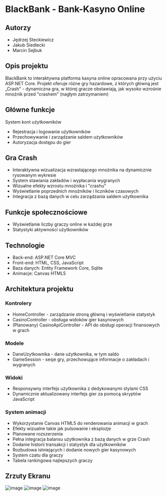 # BlackBank - Bank-Kasyno Online
## Autorzy
- Jędrzej Steckiewicz
- Jakub Siedlecki
- Marcin Sejbuk
## Opis projektu
BlackBank to interaktywna platforma kasyna online opracowana przy użyciu ASP.NET Core. Projekt oferuje różne gry hazardowe, z których główną jest „Crash" - dynamiczna gra, w której gracze obstawiają, jak wysoko wzrośnie mnożnik przed "crashem" (nagłym zatrzymaniem)

## Główne funkcje
System kont użytkowników
- Rejestracja i logowanie użytkowników
- Przechowywanie i zarządzanie saldem użytkowników
- Autoryzacja dostępu do gier
## Gra Crash
- Interaktywna wizualizacja wzrastającego mnożnika na dynamicznie rysowanym wykresie
- System stawiania zakładów i wypłacania wygranych
- Wizualne efekty wzrostu mnożnika i "crashu"
- Wyświetlanie poprzednich mnożników i liczników czasowych
- Integracja z bazą danych w celu zarządzania saldem użytkownika

## Funkcje społecznościowe
- Wyświetlanie liczby graczy online w każdej grze
- Statystyki aktywności użytkowników

## Technologie
- Back-end: ASP.NET Core MVC
- Front-end: HTML, CSS, JavaScript
- Baza danych: Entity Framework Core, Sqlite
- Animacje: Canvas HTML5

## Architektura projektu
### Kontrolery
- HomeController - zarządzanie stroną główną i wyświetlanie statystyk
- CasinoController - obsługa widoków gier kasynowych
- (Planowany) CasinoApiController - API do obsługi operacji finansowych w grach
### Modele
- DaneUzytkownika - dane użytkownika, w tym saldo
- GameSession - sesje gry, przechowujące informacje o zakładach i wygranych
### Widoki
- Responsywny interfejs użytkownika z dedykowanymi stylami CSS
- Dynamicznie aktualizowany interfejs gier za pomocą skryptów JavaScript
### System animacji
- Wykorzystanie Canvas HTML5 do renderowania animacji w grach
- Efekty wizualne takie jak pulsowanie i eksplozje
- Planowane rozszerzenia
- Pełna integracja balansu użytkownika z bazą danych w grze Crash
- Dodanie historii transakcji i statystyk dla użytkowników
- Rozbudowa istniejących i dodanie nowych gier kasynowych
- System czatu dla graczy
- Tabela rankingowa najlepszych graczy

## Zrzuty Ekranu
![image](https://github.com/user-attachments/assets/17392248-a5f6-4706-9023-1d9ac339998c)
![image](https://github.com/user-attachments/assets/05d40e5f-da3c-4342-b728-226da36627da)
![image](https://github.com/user-attachments/assets/d8db1657-c178-4521-ae10-6d96b064b10e)
